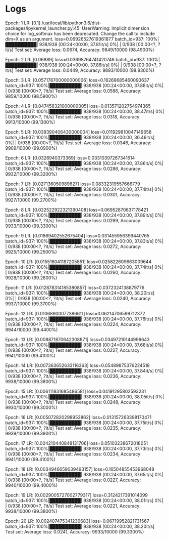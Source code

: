 # Logs

Epoch: 1 LR: [0.1]
/usr/local/lib/python3.6/dist-packages/ipykernel_launcher.py:45: UserWarning: Implicit dimension choice for log_softmax has been deprecated. Change the call to include dim=X as an argument.
loss=0.06926527619361877 batch_id=937: 100%|██████████| 938/938 [00:24<00:00, 37.81it/s]
  0%|          | 0/938 [00:00<?, ?it/s]
Test set: Average loss: 0.0674, Accuracy: 9849/10000 (98.4900%)

Epoch: 2 LR: [0.06889]
loss=0.03698764741420746 batch_id=937: 100%|██████████| 938/938 [00:24<00:00, 37.86it/s]
  0%|          | 0/938 [00:00<?, ?it/s]
Test set: Average loss: 0.0449, Accuracy: 9893/10000 (98.9300%)

Epoch: 3 LR: [0.057178700000000006]
loss=0.16268685460090637 batch_id=937: 100%|██████████| 938/938 [00:24<00:00, 37.88it/s]
  0%|          | 0/938 [00:00<?, ?it/s]
Test set: Average loss: 0.0586, Accuracy: 9859/10000 (98.5900%)

Epoch: 4 LR: [0.047458321000000005]
loss=0.013571202754974365 batch_id=937: 100%|██████████| 938/938 [00:24<00:00, 38.47it/s]
  0%|          | 0/938 [00:00<?, ?it/s]
Test set: Average loss: 0.0318, Accuracy: 9913/10000 (99.1300%)

Epoch: 5 LR: [0.039390406430000004]
loss=0.011929810047149658 batch_id=937: 100%|██████████| 938/938 [00:24<00:00, 36.46it/s]
  0%|          | 0/938 [00:00<?, ?it/s]
Test set: Average loss: 0.0346, Accuracy: 9909/10000 (99.0900%)

Epoch: 6 LR: [0.0326940373369]
loss=0.03310397267341614 batch_id=937: 100%|██████████| 938/938 [00:24<00:00, 37.86it/s]
  0%|          | 0/938 [00:00<?, ?it/s]
Test set: Average loss: 0.0286, Accuracy: 9932/10000 (99.3200%)

Epoch: 7 LR: [0.027136050989627]
loss=0.08332319557666779 batch_id=937: 100%|██████████| 938/938 [00:24<00:00, 37.74it/s]
  0%|          | 0/938 [00:00<?, ?it/s]
Test set: Average loss: 0.0301, Accuracy: 9927/10000 (99.2700%)

Epoch: 8 LR: [0.022522922321390408]
loss=0.06952870637178421 batch_id=937: 100%|██████████| 938/938 [00:24<00:00, 37.89it/s]
  0%|          | 0/938 [00:00<?, ?it/s]
Test set: Average loss: 0.0269, Accuracy: 9933/10000 (99.3300%)

Epoch: 9 LR: [0.01869402552675404]
loss=0.031455956399440765 batch_id=937: 100%|██████████| 938/938 [00:24<00:00, 37.83it/s]
  0%|          | 0/938 [00:00<?, ?it/s]
Test set: Average loss: 0.0272, Accuracy: 9925/10000 (99.2500%)

Epoch: 10 LR: [0.015516041187205851]
loss=0.025822609663009644 batch_id=937: 100%|██████████| 938/938 [00:24<00:00, 37.74it/s]
  0%|          | 0/938 [00:00<?, ?it/s]
Test set: Average loss: 0.0260, Accuracy: 9928/10000 (99.2800%)

Epoch: 11 LR: [0.012878314185380857]
loss=0.0372324138879776 batch_id=937: 100%|██████████| 938/938 [00:24<00:00, 38.20it/s]
  0%|          | 0/938 [00:00<?, ?it/s]
Test set: Average loss: 0.0240, Accuracy: 9937/10000 (99.3700%)

Epoch: 12 LR: [0.01068900077386611]
loss=0.06214706599712372 batch_id=937: 100%|██████████| 938/938 [00:24<00:00, 37.76it/s]
  0%|          | 0/938 [00:00<?, ?it/s]
Test set: Average loss: 0.0224, Accuracy: 9944/10000 (99.4400%)

Epoch: 13 LR: [0.008871870642308871]
loss=0.03497210144996643 batch_id=937: 100%|██████████| 938/938 [00:24<00:00, 37.68it/s]
  0%|          | 0/938 [00:00<?, ?it/s]
Test set: Average loss: 0.0227, Accuracy: 9941/10000 (99.4100%)

Epoch: 14 LR: [0.007363652633116363]
loss=0.05489875376224518 batch_id=937: 100%|██████████| 938/938 [00:24<00:00, 37.84it/s]
  0%|          | 0/938 [00:00<?, ?it/s]
Test set: Average loss: 0.0236, Accuracy: 9938/10000 (99.3800%)

Epoch: 15 LR: [0.006111831685486581]
loss=0.04191295802593231 batch_id=937: 100%|██████████| 938/938 [00:24<00:00, 38.05it/s]
  0%|          | 0/938 [00:00<?, ?it/s]
Test set: Average loss: 0.0248, Accuracy: 9930/10000 (99.3000%)

Epoch: 16 LR: [0.005072820298953862]
loss=0.013157263398170471 batch_id=937: 100%|██████████| 938/938 [00:24<00:00, 37.75it/s]
  0%|          | 0/938 [00:00<?, ?it/s]
Test set: Average loss: 0.0235, Accuracy: 9939/10000 (99.3900%)

Epoch: 17 LR: [0.004210440848131706]
loss=0.05103238672018051 batch_id=937: 100%|██████████| 938/938 [00:24<00:00, 37.73it/s]
  0%|          | 0/938 [00:00<?, ?it/s]
Test set: Average loss: 0.0234, Accuracy: 9941/10000 (99.4100%)

Epoch: 18 LR: [0.0034946659039493157]
loss=0.16504855453968048 batch_id=937: 100%|██████████| 938/938 [00:24<00:00, 37.65it/s]
  0%|          | 0/938 [00:00<?, ?it/s]
Test set: Average loss: 0.0227, Accuracy: 9940/10000 (99.4000%)

Epoch: 19 LR: [0.0029005727002779317]
loss=0.3124217391014099 batch_id=937: 100%|██████████| 938/938 [00:24<00:00, 38.01it/s]
  0%|          | 0/938 [00:00<?, ?it/s]
Test set: Average loss: 0.0221, Accuracy: 9938/10000 (99.3800%)

Epoch: 20 LR: [0.002407475341230683]
loss=0.06719952821731567 batch_id=937: 100%|██████████| 938/938 [00:24<00:00, 38.20it/s]
Test set: Average loss: 0.0241, Accuracy: 9933/10000 (99.3300%)
